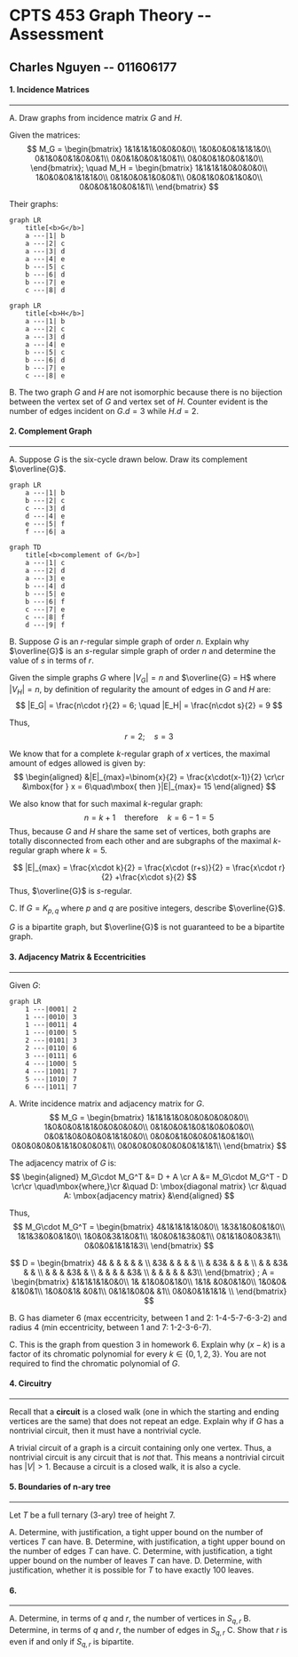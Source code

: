 # CPTS 453 Graph Theory -- Assessment

## Charles Nguyen -- 011606177


#### 1. Incidence Matrices
---
A. Draw graphs from incidence matrix $G$ and $H$.

Given the matrices:
$$
M_G = 
\begin{bmatrix}
1&1&1&1&0&0&0&0\\
1&0&0&0&1&1&1&0\\
0&1&0&0&1&0&0&1\\
0&0&1&0&0&1&0&1\\
0&0&0&1&0&0&1&0\\
\end{bmatrix};
\quad
M_H =
\begin{bmatrix}
1&1&1&1&0&0&0&0\\
1&0&0&0&1&1&1&0\\
0&1&0&0&1&0&0&1\\
0&0&1&0&0&1&0&0\\
0&0&0&1&0&0&1&1\\
\end{bmatrix}
$$

Their graphs:
```mermaid
graph LR
	title[<b>G</b>]
	a ---|1| b
	a ---|2| c
	a ---|3| d
	a ---|4| e
	b ---|5| c
	b ---|6| d
	b ---|7| e
	c ---|8| d
```

```mermaid
graph LR
	title[<b>H</b>]
	a ---|1| b
	a ---|2| c
	a ---|3| d
	a ---|4| e
	b ---|5| c
	b ---|6| d
	b ---|7| e
	c ---|8| e
```


B. The two graph $G$ and $H$ are not isomorphic because there is no bijection between the vertex set of $G$ and vertex set of $H$. Counter evident is the number of edges incident on $G.d = 3$ while $H.d = 2$.

<div style="page-break-after: always"></div>

#### 2. Complement Graph
---
A. Suppose $G$ is the six-cycle drawn below. Draw its complement $\overline{G}$.
```mermaid
graph LR
	a ---|1| b
	b ---|2| c
	c ---|3| d
	d ---|4| e
	e ---|5| f
	f ---|6| a
```

```mermaid
graph TD
	title[<b>complement of G</b>]
	a ---|1| c
	a ---|2| d
	a ---|3| e
	b ---|4| d
	b ---|5| e
	b ---|6| f
	c ---|7| e
	c ---|8| f
	d ---|9| f
```


B. Suppose $G$ is an $r$-regular simple graph of order $n$. Explain why $\overline{G}$ is an $s$-regular simple
graph of order $n$ and determine the value of $s$ in terms of $r$.

Given the simple graphs $G$ where $|V_G| = n$ and $\overline{G} = H$ where $|V_H|=n$, by definition of regularity the amount of edges in $G$ and $H$ are:
$$
|E_G| = \frac{n\cdot r}{2} = 6; \quad |E_H| = \frac{n\cdot s}{2} = 9
$$

Thus,
$$
r = 2; \quad s = 3
$$

We know that for a complete $k$-regular graph of $x$ vertices, the maximal amount of edges allowed is given by:
$$
\begin{aligned}
&|E|_{max}=\binom{x}{2} = \frac{x\cdot(x-1)}{2} \cr\cr
&\mbox{for } x = 6\quad\mbox{ then }|E|_{max}= 15
\end{aligned}
$$

We also know that for such maximal $k$-regular graph:
$$
n=k+1 \quad\mbox{therefore}\quad k=6-1=5
$$
Thus, because $G$ and $H$ share the same set of vertices, both graphs are totally disconnected from each other and are subgraphs of the maximal $k$-regular graph where $k=5$.

$$
|E|_{max} = \frac{x\cdot k}{2} = \frac{x\cdot (r+s)}{2} = \frac{x\cdot r}{2} +\frac{x\cdot s}{2}
$$
Thus, $\overline{G}$ is $s$-regular.


C. If $G = K_{p,q}$ where $p$ and $q$ are positive integers, describe $\overline{G}$.

$G$ is a bipartite graph, but $\overline{G}$ is not guaranteed to be a bipartite graph.

<div style="page-break-after: always"></div>

#### 3. Adjacency Matrix & Eccentricities
---
Given $G$:
```mermaid
graph LR
	1 ---|0001| 2
	1 ---|0010| 3
	1 ---|0011| 4
	1 ---|0100| 5
	2 ---|0101| 3
	2 ---|0110| 6
	3 ---|0111| 6
	4 ---|1000| 5
	4 ---|1001| 7
	5 ---|1010| 7
	6 ---|1011| 7
```

A. Write incidence matrix and adjacency matrix for $G$.
$$
M_G = 
\begin{bmatrix}
1&1&1&1&0&0&0&0&0&0&0\\
1&0&0&0&1&1&0&0&0&0&0\\
0&1&0&0&1&0&1&0&0&0&0\\
0&0&1&0&0&0&0&1&1&0&0\\
0&0&0&1&0&0&0&1&0&1&0\\
0&0&0&0&0&1&1&0&0&0&1\\
0&0&0&0&0&0&0&0&1&1&1\\
\end{bmatrix}
$$

The adjacency matrix of $G$ is:
$$
\begin{aligned}
M_G\cdot M_G^T &= D + A \cr
A &= M_G\cdot M_G^T - D \cr\cr
\quad\mbox{where,}\cr
&\quad D: \mbox{diagonal matrix} \cr
&\quad A: \mbox{adjacency matrix}
&\end{aligned}
$$

Thus,
$$
M_G\cdot M_G^T =
\begin{bmatrix}
4&1&1&1&1&0&0\\
1&3&1&0&0&1&0\\
1&1&3&0&0&1&0\\
1&0&0&3&1&0&1\\
1&0&0&1&3&0&1\\
0&1&1&0&0&3&1\\
0&0&0&1&1&1&3\\
\end{bmatrix}
$$

$$
D =
\begin{bmatrix}
4& & & & & & \\
 &3& & & & & \\
 & &3& & & & \\
 & & &3& & & \\
 & & & &3& & \\
 & & & & &3& \\
 & & & & & &3\\
\end{bmatrix}
;
A =
\begin{bmatrix}
 &1&1&1&1&0&0\\
1& &1&0&0&1&0\\
1&1& &0&0&1&0\\
1&0&0& &1&0&1\\
1&0&0&1& &0&1\\
0&1&1&0&0& &1\\
0&0&0&1&1&1& \\
\end{bmatrix}
$$


B. G has diameter 6 (max eccentricity, between 1 and 2: 1-4-5-7-6-3-2) and radius 4 (min eccentricity, between 1 and 7: 1-2-3-6-7).


C. This is the graph from question 3 in homework 6. Explain why ($x − k)$ is a factor of its chromatic polynomial for every $k \in \{0,1,2,3\}$. You are not required to find the chromatic polynomial of $G$.

<div style="page-break-after: always"></div>

#### 4. Circuitry
---
Recall that a **circuit** is a closed walk (one in which the starting and ending vertices are the same) that does not repeat an edge. Explain why if $G$ has a nontrivial circuit, then it must have a nontrivial cycle.

A trivial circuit of a graph is a circuit containing only one vertex. Thus, a nontrivial circuit is any circuit that is *not* that. This means a nontrivial circuit has $|V| > 1$. Because a circuit is a closed walk, it is also a cycle.

<div style="page-break-after: always"></div>

#### 5. Boundaries of n-ary tree
---
Let $T$ be a full ternary (3-ary) tree of height 7.

A. Determine, with justification, a tight upper bound on the number of vertices $T$ can have.
B. Determine, with justification, a tight upper bound on the number of edges $T$ can have.
C. Determine, with justification, a tight upper bound on the number of leaves $T$ can have.
D. Determine, with justification, whether it is possible for $T$ to have exactly 100 leaves.

<div style="page-break-after: always"></div>

#### 6.
---
A. Determine, in terms of $q$ and $r$, the number of vertices in $S_{q,r}$
B. Determine, in terms of $q$ and $r$, the number of edges in $S_{q,r}$
C. Show that $r$ is even if and only if $S_{q,r}$ is bipartite.

